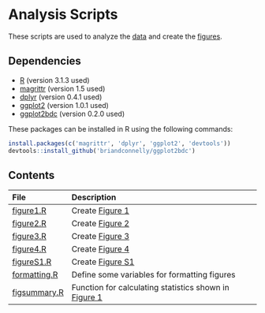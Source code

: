 # Analysis Scripts

These scripts are used to analyze the [data](../data) and create the
[figures](../figures).

## Dependencies

* [R](http://www.r-project.org) (version 3.1.3 used)
* [magrittr](http://cran.r-project.org/web/packages/magrittr/) (version 1.5 used)
* [dplyr](http://cran.r-project.org/web/packages/dplyr/) (version 0.4.1 used)
* [ggplot2](http://cran.r-project.org/web/packages/ggplot2/) (version 1.0.1 used)
* [ggplot2bdc](https://github.com/briandconnelly/ggplot2bdc) (version 0.2.0 used)

These packages can be installed in R using the following commands:

```r
install.packages(c('magrittr', 'dplyr', 'ggplot2', 'devtools'))
devtools::install_github('briandconnelly/ggplot2bdc')
```

## Contents

| File               | Description                                       |
|:-------------------|:--------------------------------------------------|
| [figure1.R](figure1.R) | Create [Figure 1](../figures/Figure1.png)     |
| [figure2.R](figure2.R) | Create [Figure 2](../figures/Figure2.png)     |
| [figure3.R](figure3.R) | Create [Figure 3](../figures/Figure3.png)     |
| [figure4.R](figure4.R) | Create [Figure 4](../figures/Figure4.png)     |
| [figureS1.R](figureS1.R) | Create [Figure S1](../figures/FigureS1.png) |
| [formatting.R](formatting.R) | Define some variables for formatting figures |
| [figsummary.R](figsummary.R) | Function for calculating statistics shown in [Figure 1](../figures/Figure1.png) |


